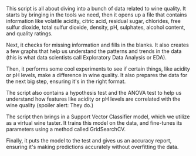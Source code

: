This script is all about diving into a bunch of data related to wine quality. It starts by bringing in the tools we need, then it opens up a file that contains information like volatile acidity, citric acid, residual sugar, chlorides, free sulfur dioxide, total sulfur dioxide, density, pH, sulphates, alcohol content, and quality ratings.

Next, it checks for missing information and fills in the blanks. It also creates a few graphs that help us understand the patterns and trends in the data (this is what data scientists call Exploratory Data Analysis or EDA).

Then, it performs some cool experiments to see if certain things, like acidity or pH levels, make a difference in wine quality. It also prepares the data for the next big step, ensuring it's in the right format.

The script also contains a hypothesis test and the ANOVA test to help us understand how features like acidity or pH levels are correlated with the wine quality (spoiler alert: They do.)

The script then brings in a Support Vector Classifier model, which we utilize as a virtual wine taster. It trains this model on the data, and fine-tunes its parameters using a method called GridSearchCV.

Finally, it puts the model to the test and gives us an accuracy report, ensuring it's making predictions accurately without overfitting the data.
